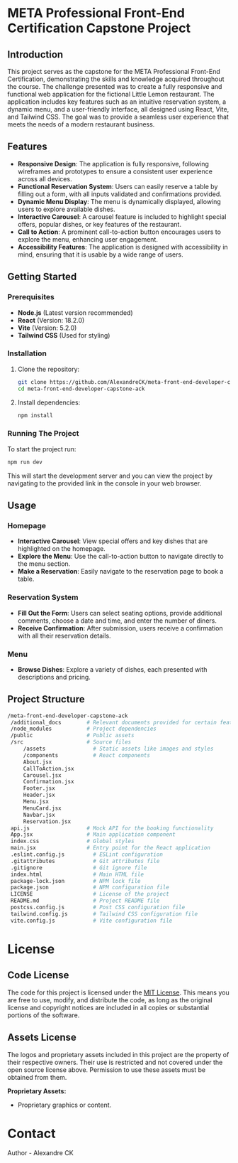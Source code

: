 # META Professional Front-End Certification Capstone Project

## Introduction

This project serves as the capstone for the META Professional Front-End Certification, demonstrating the skills and knowledge acquired throughout the course. The challenge presented was to create a fully responsive and functional web application for the fictional Little Lemon restaurant. The application includes key features such as an intuitive reservation system, a dynamic menu, and a user-friendly interface, all designed using React, Vite, and Tailwind CSS. The goal was to provide a seamless user experience that meets the needs of a modern restaurant business.

## Features

- **Responsive Design**: The application is fully responsive, following wireframes and prototypes to ensure a consistent user experience across all devices.
- **Functional Reservation System**: Users can easily reserve a table by filling out a form, with all inputs validated and confirmations provided.
- **Dynamic Menu Display**: The menu is dynamically displayed, allowing users to explore available dishes.
- **Interactive Carousel**: A carousel feature is included to highlight special offers, popular dishes, or key features of the restaurant.
- **Call to Action**: A prominent call-to-action button encourages users to explore the menu, enhancing user engagement.
- **Accessibility Features**: The application is designed with accessibility in mind, ensuring that it is usable by a wide range of users.

## Getting Started

### Prerequisites

- **Node.js** (Latest version recommended)
- **React** (Version: 18.2.0)
- **Vite** (Version: 5.2.0)
- **Tailwind CSS** (Used for styling)

### Installation

1. Clone the repository:
   
   ```sh
   git clone https://github.com/AlexandreCK/meta-front-end-developer-capstone-ack
   cd meta-front-end-developer-capstone-ack

3. Install dependencies:

   ```sh
   npm install
   ```
   
### Running The Project

   To start the project run:
   
   ```sh
   npm run dev
   ```

   This will start the development server and you can view the project by navigating to the provided link in the console in your web browser.
   
## Usage

### Homepage

- **Interactive Carousel**: View special offers and key dishes that are highlighted on the homepage.
- **Explore the Menu**: Use the call-to-action button to navigate directly to the menu section.
- **Make a Reservation**: Easily navigate to the reservation page to book a table.

### Reservation System

- **Fill Out the Form**: Users can select seating options, provide additional comments, choose a date and time, and enter the number of diners.
- **Receive Confirmation**: After submission, users receive a confirmation with all their reservation details.

### Menu

- **Browse Dishes**: Explore a variety of dishes, each presented with descriptions and pricing.

## Project Structure

   ```sh
/meta-front-end-developer-capstone-ack
    /additional_docs        # Relevant documents provided for certain features
    /node_modules           # Project dependencies
    /public                 # Public assets
    /src                    # Source files
        /assets               # Static assets like images and styles
        /components           # React components
        About.jsx
        CallToAction.jsx
        Carousel.jsx
        Confirmation.jsx
        Footer.jsx
        Header.jsx
        Menu.jsx
        MenuCard.jsx
        Navbar.jsx
        Reservation.jsx
    api.js                  # Mock API for the booking functionality
    App.jsx                 # Main application component
    index.css               # Global styles
    main.jsx                # Entry point for the React application
    .eslint.config.js         # ESLint configuration
    .gitattributes            # Git attributes file
    .gitignore                # Git ignore file
    index.html                # Main HTML file
    package-lock.json         # NPM lock file
    package.json              # NPM configuration file
    LICENSE                   # License of the project
    README.md                 # Project README file
    postcss.config.js         # Post CSS configuration file
    tailwind.config.js        # Tailwind CSS configuration file
    vite.config.js            # Vite configuration file
   ```

# License

## Code License

The code for this project is licensed under the [MIT License](LICENSE). This means you are free to use, modify, and distribute the code, as long as the original license and copyright notices are included in all copies or substantial portions of the software.

## Assets License

The logos and proprietary assets included in this project are the property of their respective owners. Their use is restricted and not covered under the open source license above. Permission to use these assets must be obtained from them.

**Proprietary Assets:**

- Proprietary graphics or content.

# Contact

Author - Alexandre CK